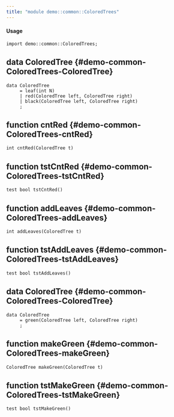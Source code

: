 ```yaml
---
title: "module demo::common::ColoredTrees"
---
```


#### Usage

`import demo::common::ColoredTrees;`


## data ColoredTree {#demo-common-ColoredTrees-ColoredTree}

```rascal
data ColoredTree  
     = leaf(int N)
     | red(ColoredTree left, ColoredTree right)
     | black(ColoredTree left, ColoredTree right)
     ;
```

## function cntRed {#demo-common-ColoredTrees-cntRed}

```rascal
int cntRed(ColoredTree t)

```

## function tstCntRed {#demo-common-ColoredTrees-tstCntRed}

```rascal
test bool tstCntRed()

```

## function addLeaves {#demo-common-ColoredTrees-addLeaves}

```rascal
int addLeaves(ColoredTree t)

```

## function tstAddLeaves {#demo-common-ColoredTrees-tstAddLeaves}

```rascal
test bool tstAddLeaves()

```

## data ColoredTree {#demo-common-ColoredTrees-ColoredTree}

```rascal
data ColoredTree  
     = green(ColoredTree left, ColoredTree right)
     ;
```

## function makeGreen {#demo-common-ColoredTrees-makeGreen}

```rascal
ColoredTree makeGreen(ColoredTree t)

```

## function tstMakeGreen {#demo-common-ColoredTrees-tstMakeGreen}

```rascal
test bool tstMakeGreen()

```


